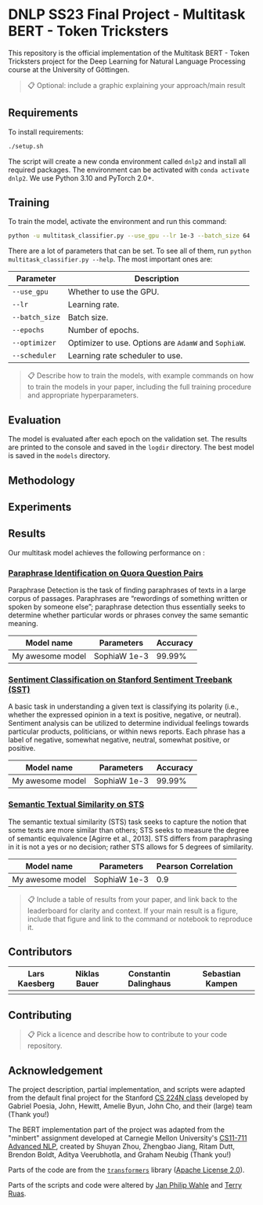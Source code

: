 # DNLP SS23 Final Project - Multitask BERT - Token Tricksters

This repository is the official implementation of the Multitask BERT - Token Tricksters project for the Deep Learning for Natural Language Processing course at the University of Göttingen.

> 📋 Optional: include a graphic explaining your approach/main result

## Requirements

To install requirements:

```sh
./setup.sh
```

The script will create a new conda environment called `dnlp2` and install all required packages. The environment can be activated with `conda activate dnlp2`.
We use Python 3.10 and PyTorch 2.0+.

## Training

To train the model, activate the environment and run this command:

```sh
python -u multitask_classifier.py --use_gpu --lr 1e-3 --batch_size 64
```

There are a lot of parameters that can be set. To see all of them, run `python multitask_classifier.py --help`. The most important ones are:

| Parameter | Description |
|-----------|-------------|
| `--use_gpu` | Whether to use the GPU. |
| `--lr` | Learning rate. |
| `--batch_size` | Batch size. |
| `--epochs` | Number of epochs. |
| `--optimizer` | Optimizer to use. Options are `AdamW` and `SophiaW`. |
| `--scheduler` | Learning rate scheduler to use. |

> 📋 Describe how to train the models, with example commands on how to train the models in your paper, including the full
> training procedure and appropriate hyperparameters.

## Evaluation

The model is evaluated after each epoch on the validation set. The results are printed to the console and saved in the `logdir` directory. The best model is saved in the `models` directory.

## Methodology

## Experiments

## Results

Our multitask model achieves the following performance on :

### [Paraphrase Identification on Quora Question Pairs](https://paperswithcode.com/sota/paraphrase-identification-on-quora-question)
Paraphrase Detection is the task of finding paraphrases of texts in a large corpus of passages.
Paraphrases are “rewordings of something written or spoken by someone else”; paraphrase
detection thus essentially seeks to determine whether particular words or phrases convey
the same semantic meaning.

| Model name       | Parameters     | Accuracy       |
|------------------|----------------|----------------|
| My awesome model | SophiaW 1e-3       | 99.99%         |

### [Sentiment Classification on Stanford Sentiment Treebank (SST)](https://paperswithcode.com/sota/sentiment-analysis-on-sst-5-fine-grained)
A basic task in understanding a given text is classifying its polarity (i.e., whether the expressed
opinion in a text is positive, negative, or neutral). Sentiment analysis can be utilized to
determine individual feelings towards particular products, politicians, or within news reports.
Each phrase has a label of negative, somewhat negative,
neutral, somewhat positive, or positive.

| Model name       | Parameters     | Accuracy       |
|------------------|----------------|----------------|
| My awesome model | SophiaW 1e-3       | 99.99%         |

### [Semantic Textual Similarity on STS](https://paperswithcode.com/sota/semantic-textual-similarity-on-sts-benchmark)
The semantic textual similarity (STS) task seeks to capture the notion that some texts are
more similar than others; STS seeks to measure the degree of semantic equivalence [Agirre
et al., 2013]. STS differs from paraphrasing in it is not a yes or no decision; rather STS
allows for 5 degrees of similarity.

| Model name       | Parameters     | Pearson Correlation       |
|------------------|----------------|----------------|
| My awesome model | SophiaW 1e-3       | 0.9          |

> 📋 Include a table of results from your paper, and link back to the leaderboard for clarity and context. If your main
> result is a figure, include that figure and link to the command or notebook to reproduce it.

## Contributors

| Lars Kaesberg | Niklas Bauer | Constantin Dalinghaus | Sebastian Kampen |
|---------------|--------------|-----------------------|------------------|
|               |              |                       |                  |

## Contributing

> 📋 Pick a licence and describe how to contribute to your code repository.

## Acknowledgement

The project description, partial implementation, and scripts were adapted from the default final project for the Stanford [CS 224N class](https://web.stanford.edu/class/cs224n/) developed by Gabriel Poesia, John, Hewitt, Amelie Byun, John Cho, and their (large) team (Thank you!) 

The BERT implementation part of the project was adapted from the "minbert" assignment developed at Carnegie Mellon University's [CS11-711 Advanced NLP](http://phontron.com/class/anlp2021/index.html),
created by Shuyan Zhou, Zhengbao Jiang, Ritam Dutt, Brendon Boldt, Aditya Veerubhotla, and Graham Neubig  (Thank you!)

Parts of the code are from the [`transformers`](https://github.com/huggingface/transformers) library ([Apache License 2.0](./LICENSE)).

Parts of the scripts and code were altered by [Jan Philip Wahle](https://jpwahle.com/) and [Terry Ruas](https://terryruas.com/).
